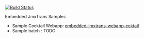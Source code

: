 [![Build Status](https://jmxtrans.ci.cloudbees.com/job/embedded-jmxtrans-samples/badge/icon)](https://jmxtrans.ci.cloudbees.com/job/embedded-jmxtrans-samples/)

Embedded JmxTrans Samples


 * Sample Cocktail Webapp: [embedded-jmxtrans-webapp-coktail](https://github.com/jmxtrans/embedded-jmxtrans-samples/tree/master/embedded-jmxtrans-webapp-coktail)
 * Sample batch : TODO

